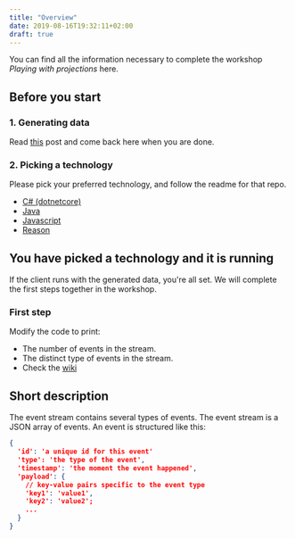 ```yaml
---
title: "Overview"
date: 2019-08-16T19:32:11+02:00
draft: true
---
```


You can find all the information necessary to complete the workshop *Playing with projections* here.

## Before you start

### 1. Generating data

Read [this](/doc/generating_data) post and come back here when you are done.

### 2. Picking a technology

Please pick your preferred technology, and follow the readme for that repo.

- [C# (dotnetcore)](/csharp)
- [Java](/java)
- [Javascript](/js)
- [Reason](https://github.com/PlayingWithProjections/reason)

## You have picked a technology and it is running

If the client runs with the generated data, you're all set. We will complete the first steps together in the workshop.

### First step

Modify the code to print:

- The number of events in the stream.
- The distinct type of events in the stream.
- Check the [wiki](https://github.com/michelgrootjans/playing_with_projections/wiki)

## Short description

The event stream contains several types of events. The event stream is a JSON array of events. An event is structured like this:

```json
{
  'id': 'a unique id for this event'
  'type': 'the type of the event',
  'timestamp': 'the moment the event happened',
  'payload': {
    // key-value pairs specific to the event type
    'key1': 'value1',
    'key2': 'value2';
    ...
  }
}
```
